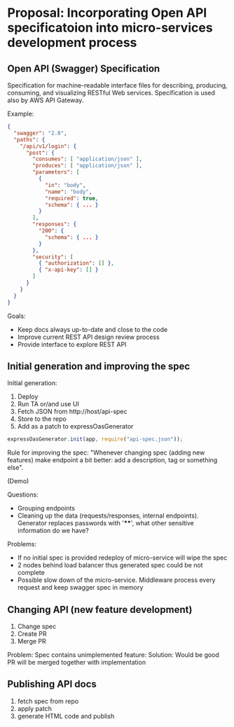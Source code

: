 # Proposal: Incorporating Open API specificatoion into micro-services development process

## Open API (Swagger) Specification

Specification for machine-readable interface files for describing, producing, consuming, and visualizing RESTful Web services.
Specification is used also by AWS API Gateway.

Example:

```json
{
  "swagger": "2.0",
  "paths": {
    "/api/v1/login": {
      "post": {
        "consumes": [ "application/json" ],
        "produces": [ "application/json" ],
        "parameters": [
          {
            "in": "body",
            "name": "body",
            "required": true,
            "schema": { ... }
          }
        ],
        "responses": {
          "200": {
            "schema": { ... }
          }
        },
        "security": [
          { "authorization": [] },
          { "x-api-key": [] }
        ]
      }
    }
  }
}
```

Goals:

- Keep docs always up-to-date and close to the code
- Improve current REST API design review process
- Provide interface to explore REST API

## Initial generation and improving the spec

Initial generation:

1. Deploy
2. Run TA or/and use UI
3. Fetch JSON from http://host/api-spec
4. Store to the repo
5. Add as a patch to expressOasGenerator

```js
expressOasGenerator.init(app, require("api-spec.json"));
```

Rule for improving the spec: "Whenever changing spec (adding new features) make endpoint a bit better: add a description, tag or something else".

(Demo)

Questions:

- Grouping endpoints
- Cleaning up the data (requests/responses, internal endpoints). Generator replaces passwords with '**\*\***', what other sensitive information do we have?

Problems:

- If no initial spec is provided redeploy of micro-service will wipe the spec
- 2 nodes behind load balancer thus generated spec could be not complete
- Possible slow down of the micro-service. Middleware process every request and keep swagger spec in memory

## Changing API (new feature development)

1. Change spec
2. Create PR
3. Merge PR

Problem: Spec contains unimplemented feature:
Solution: Would be good PR will be merged together with implementation

## Publishing API docs

1. fetch spec from repo
2. apply patch
3. generate HTML code and publish